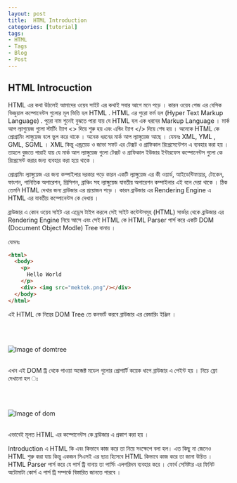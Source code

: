```yaml
---
layout: post
title:  HTML Introduction
categories: [tutorial]
tags:
- HTML
- Tags
- Blog
- Post
---
```


## HTML  Introcuction

HTML এর কথা উঠলেই আমাদের ওয়েব সাইট এর কথাই সবার আগে মনে পড়ে । 
কারন ওয়েব পেজ এর বেসিক ভিজুয়াল কম্পোনেন্টস গুলোর মূল ভিত্তি হল HTML .
HTML এর পুরো ফর্ম হল (Hyper Text Markup Language) . পুরো নাম শুনেই বুঝতে পারা যায় যে HTML হল এক ধরনের Markup Language । মার্ক আপ ল্যাগুয়েজ গুলো স্টার্টিং ট্যাগ <> দিয়ে শুরু হয় এবং এন্ডিং ট্যাগ </> দিয়ে শেষ হয় । অনেকে HTML কে প্রোগ্রামিং লাঙ্গুয়েজ বলে ভুল করে থাকে । অনেক ধরনের মার্ক আপ ল্যাঙ্গুয়েজ আছে । যেমনঃ XML, YML , GML, SGML । XML কিন্তু এন্ড্রয়েড ও জাভা সফট এর টেক্সট ও গ্রাফিকাল রিপ্রেসেন্টেশন এ ব্যবহার করা হয় । তাহলে বুজতে পারাই যায় যে মার্ক আপ ল্যাঙ্গুয়েজ গুলো টেক্সট ও গ্রাফিকাল ইউজার ইন্টারফেস কম্পোনেন্টস গুলো কে রিপ্রেসেন্ট করার জন্য ব্যবহার করা হয়ে থাকে । 

প্রোগ্রামিং ল্যাঙ্গুয়েজ এর জন্য কম্পাইলার দরকার পড়ে কারন একটি ল্যাঙ্গুয়েজ এর কী ওয়ার্ড, আইডেন্টিফায়ার, টোকেন, ফাংশন, গানিতিক অপারেশন, প্রিসিশন, ব্রাঞ্চিং সহ ল্যাঙ্গুয়েজ যাবতীয় অপারেশন কম্পাইলার এই বলে দেয়া থাকে । ঠিক তেমনি HTML  দেখার জন্য ব্রাউজার এর প্রয়োজন পড়ে । কারন ব্রাউজার এর Rendering Engine এ HTML এর যাবতীয় কম্পোনেন্টস কে দেখায় । 

ব্রাউজার এ কোন ওয়েব সাইট এর এড্রেস টাইপ করলে সেই সাইট কন্টেন্টসমূহ (HTML) সার্ভার থেকে ব্রাউজার এর Rendering Engine নিয়ে আসে এবং সেই HTML কে HTML Parser পার্স করে একটি DOM (Document Object Modle) Tree বানায় ।

যেমনঃ 



```html
<html>
  <body>
    <p>
      Hello World
    </p>
    <div> <img src="mektek.png"/></div>
  </body>
</html>
```

এই HTML কে নিম্নের DOM Tree তে কনভার্ট করবে ব্রাউজার এর রেন্ডারিং ইঞ্জিন । 


<br/>
<br/>
    
![Image of domtree](https://www.html5rocks.com/en/tutorials/internals/howbrowserswork/image015.png)<br/><br/>








এখন এই DOM ট্রি থেকে পাওয়া অব্জেক্ট মডেল গুলোর প্রোপার্টি কয়েক ধাপে ব্রাউজার এ পেইন্ট হয় । নিচে ফ্লো দেখানো হল ঃ


<br/>
<br/>

![Image of dom](https://www.html5rocks.com/en/tutorials/internals/howbrowserswork/flow.png)<br/>
<br/>




এভাবেই মূলত HTML এর কম্পোনেন্টস কে ব্রাউজার এ প্রকাশ করা হয় ।

Introduction  এ HTML কি এবং কিভাবে কাজ করে তা নিয়ে সংক্ষেপে বলা হল। এত কিছু না জেনেও HTML শুরু করা যায় কিন্তু একজন সিএসই এর ছাত্র হিসেবে HTML কিভাবে কাজ করে তা জানা উচিত । HTML Parser পার্স করে যে পার্স ট্রি বানায় তা পার্সিং এলগরিদম ব্যবহার করে । ফোর্থ সেমিষ্টার এর ফিনিট অটোমাটা কোর্স এ পার্স ট্রি সম্পর্কে বিস্তারিত জানতে পারবে । 
